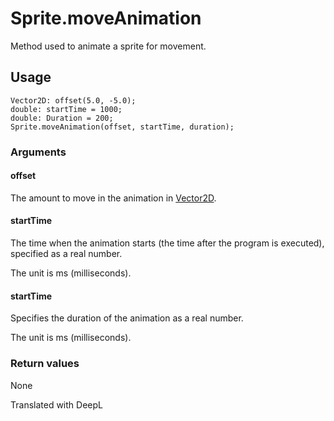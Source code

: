 # Sprite.moveAnimation

Method used to animate a sprite for movement.

## Usage

```
Vector2D: offset(5.0, -5.0);
double: startTime = 1000;
double: Duration = 200;
Sprite.moveAnimation(offset, startTime, duration);
```

### Arguments

#### offset

The amount to move in the animation in [Vector2D](/lib/math/vec2).

#### startTime

The time when the animation starts (the time after the program is executed), specified as a real number.

The unit is ms (milliseconds).

#### startTime


Specifies the duration of the animation as a real number.

The unit is ms (milliseconds).

### Return values

None

Translated with DeepL